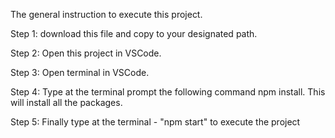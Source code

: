 The general instruction to execute this project.

 Step 1: download this file and copy to your designated path.
 
 Step 2: Open this project in VSCode.
 
 Step 3: Open terminal in VSCode.
 
 Step 4: Type at the terminal prompt the following command
          npm install.
          This will install all the packages.
          
 Step 5: Finally type at the terminal - "npm start" to execute the project
